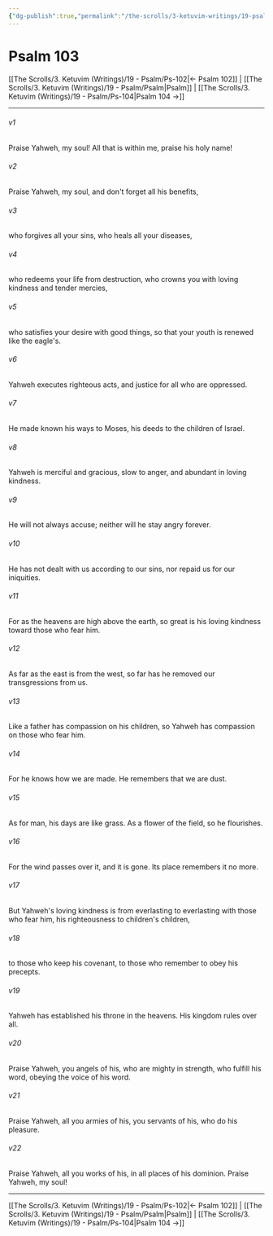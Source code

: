 ```yaml
---
{"dg-publish":true,"permalink":"/the-scrolls/3-ketuvim-writings/19-psalm/ps-103/","tags":["#TheScrolls","#Ketuvim"]}
---
```



# Psalm 103

[[The Scrolls/3. Ketuvim (Writings)/19 - Psalm/Ps-102\|← Psalm 102]] | [[The Scrolls/3. Ketuvim (Writings)/19 - Psalm/Psalm\|Psalm]] | [[The Scrolls/3. Ketuvim (Writings)/19 - Psalm/Ps-104\|Psalm 104 →]]
***



###### v1 
Praise Yahweh, my soul! All that is within me, praise his holy name! 

###### v2 
Praise Yahweh, my soul, and don't forget all his benefits, 

###### v3 
who forgives all your sins, who heals all your diseases, 

###### v4 
who redeems your life from destruction, who crowns you with loving kindness and tender mercies, 

###### v5 
who satisfies your desire with good things, so that your youth is renewed like the eagle's. 

###### v6 
Yahweh executes righteous acts, and justice for all who are oppressed. 

###### v7 
He made known his ways to Moses, his deeds to the children of Israel. 

###### v8 
Yahweh is merciful and gracious, slow to anger, and abundant in loving kindness. 

###### v9 
He will not always accuse; neither will he stay angry forever. 

###### v10 
He has not dealt with us according to our sins, nor repaid us for our iniquities. 

###### v11 
For as the heavens are high above the earth, so great is his loving kindness toward those who fear him. 

###### v12 
As far as the east is from the west, so far has he removed our transgressions from us. 

###### v13 
Like a father has compassion on his children, so Yahweh has compassion on those who fear him. 

###### v14 
For he knows how we are made. He remembers that we are dust. 

###### v15 
As for man, his days are like grass. As a flower of the field, so he flourishes. 

###### v16 
For the wind passes over it, and it is gone. Its place remembers it no more. 

###### v17 
But Yahweh's loving kindness is from everlasting to everlasting with those who fear him, his righteousness to children's children, 

###### v18 
to those who keep his covenant, to those who remember to obey his precepts. 

###### v19 
Yahweh has established his throne in the heavens. His kingdom rules over all. 

###### v20 
Praise Yahweh, you angels of his, who are mighty in strength, who fulfill his word, obeying the voice of his word. 

###### v21 
Praise Yahweh, all you armies of his, you servants of his, who do his pleasure. 

###### v22 
Praise Yahweh, all you works of his, in all places of his dominion. Praise Yahweh, my soul!

***
[[The Scrolls/3. Ketuvim (Writings)/19 - Psalm/Ps-102\|← Psalm 102]] | [[The Scrolls/3. Ketuvim (Writings)/19 - Psalm/Psalm\|Psalm]] | [[The Scrolls/3. Ketuvim (Writings)/19 - Psalm/Ps-104\|Psalm 104 →]]
